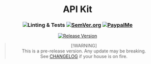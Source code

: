 <h1 align="center">API Kit</h1>
<h3 align="center">

![Linting & Tests](https://github.com/refzlund/api-kit/actions/workflows/main.yml/badge.svg)
[![SemVer.org](https://img.shields.io/badge/Semantic_Versioning-v2-orange)](https://semver.org/)
[![PaypalMe](https://img.shields.io/badge/Donate-%40Refzlund-green?logo=paypal)](https://www.paypal.com/paypalme/refzlund)

</h3>

<div align="center">

[![Release Version](https://img.shields.io/github/v/release/refzlund/api-kit?style=for-the-badge&label=PRE-RELEASE&labelColor=8a0000&color=FF0000)](https://www.npmjs.com/package/giraffe)

</div>

<blockquote align="center">

[!WARNING]<br>
This is a pre-release version. Any update may be breaking.<br>
See [CHANGELOG](./CHANGELOG.md) if your house is on fire.

</blockquote>
